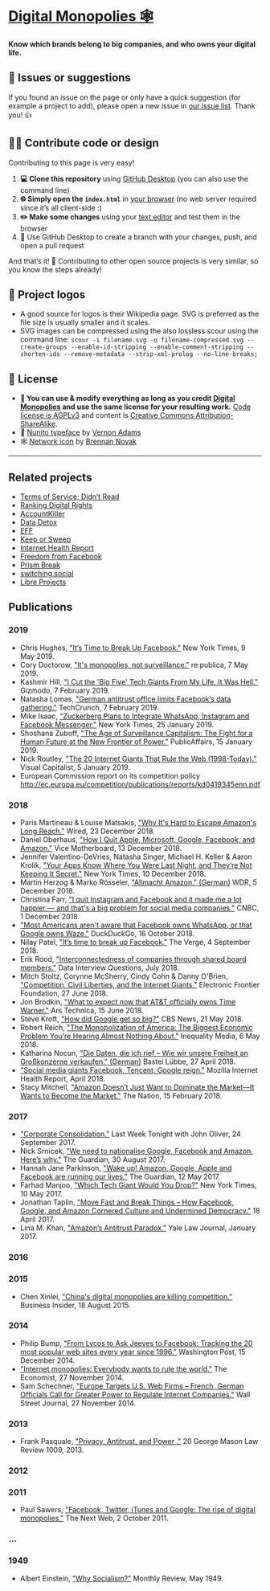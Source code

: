 # [Digital Monopolies 🕸](https://monopolies.net)

**Know which brands belong to big companies, and who owns your digital life.**


## 🐛 Issues or suggestions

If you found an issue on the page or only have a quick suggestion (for example a project to add), please open a new issue in [our issue list](https://github.com/monopolies/monopolies.net/issues). Thank you! 👍


## 👩‍💻 Contribute code or design

Contributing to this page is very easy!

1. **💻 Clone this repository** using [GitHub Desktop](https://desktop.github.com) (you can also use the command line)
2. **🌐 Simply open the `index.html`** in [your browser](https://www.mozilla.org/firefox/) (no web server required since it’s all client-side :)
3. **✏️ Make some changes** using your [text editor](https://atom.io) and test them in the browser
4. 🚀 Use GitHub Desktop to create a branch with your changes, push, and open a pull request

And that’s it! 🎉 Contributing to other open source projects is very similar, so you know the steps already!


## 📐 Project logos

- A good source for logos is their Wikipedia page. SVG is preferred as the file size is usually smaller and it scales.
- SVG images can be compressed using the also lossless scour using the command line: `scour -i filename.svg -o filename-compressed.svg --create-groups --enable-id-stripping --enable-comment-stripping --shorten-ids --remove-metadata --strip-xml-prolog --no-line-breaks;`


## 📜 License

- **🔀 You can use & modify everything as long as you credit [Digital Monopolies](https://monopolies.net) and use the same license for your resulting work.** [Code license is AGPLv3](https://www.gnu.org/licenses/agpl-3.0.en.html) and content is [Creative Commons Attribution-ShareAlike](https://creativecommons.org/licenses/by-sa/4.0/).
- 📄 [Nunito typeface](https://github.com/vernnobile/NunitoFont) by [Vernon Adams](http://sansoxygen.com)
- 🕸 [Network icon](https://thenounproject.com/term/network/21266/) by [Brennan Novak](https://brennannovak.com)


-------------------------------------------


## Related projects
- [Terms of Service; Didn’t Read](https://tosdr.org)
- [Ranking Digital Rights](https://rankingdigitalrights.org)
- [AccountKiller](https://www.accountkiller.com)
- [Data Detox](https://datadetox.myshadow.org)
- [EFF](https://www.eff.org)
- [Keep or Sweep](http://keeporsweep.net)
- [Internet Health Report](https://internethealthreport.org)
- [Freedom from Facebook](https://freedomfromfb.com)
- [Prism Break](https://prism-break.org)
- [switching.social](https://switching.social)
- [Libre Projects](https://libreprojects.net)



## Publications

### 2019
- Chris Hughes, ["It’s Time to Break Up Facebook."](https://www.nytimes.com/2019/05/09/opinion/sunday/chris-hughes-facebook-zuckerberg.html) New York Times, 9 May 2019.
- Cory Doctorow, ["It's monopolies, not surveillance."](https://19.re-publica.com/en/session/its-monopolies-not-surveillance) re:publica, 7 May 2019.
- Kashmir Hill, ["I Cut the 'Big Five' Tech Giants From My Life. It Was Hell."](https://gizmodo.com/i-cut-the-big-five-tech-giants-from-my-life-it-was-hel-1831304194) Gizmodo, 7 February 2019.
- Natasha Lomas, ["German antitrust office limits Facebook’s data gathering."](https://techcrunch.com/2019/02/07/german-antitrust-office-limits-facebooks-data-gathering/) TechCrunch, 7 February 2019.
- Mike Isaac, ["Zuckerberg Plans to Integrate WhatsApp, Instagram and Facebook Messenger."](https://www.nytimes.com/2019/01/25/technology/facebook-instagram-whatsapp-messenger.html) New York Times, 25 January 2019.
- Shoshana Zuboff, ["The Age of Surveillance Capitalism: The Fight for a Human Future at the New Frontier of Power."](https://www.shoshanazuboff.com/new/) PublicAffairs, 15 January 2019.
- Nick Routley, ["The 20 Internet Giants That Rule the Web (1998-Today)."](https://www.visualcapitalist.com/20-internet-giants-rule-web/) Visual Capitalist, 5 January 2019.
 - European Commission report on its competition policy http://ec.europa.eu/competition/publications/reports/kd0419345enn.pdf

### 2018
- Paris Martineau & Louise Matsakis, ["Why It's Hard to Escape Amazon's Long Reach."](https://www.wired.com/story/why-hard-escape-amazons-long-reach/) Wired, 23 December 2018.
- Daniel Oberhaus, ["How I Quit Apple, Microsoft, Google, Facebook, and Amazon."](https://motherboard.vice.com/en_us/article/ev3qw7/how-to-quit-apple-microsoft-google-facebook-amazon) Vice Motherboard, 13 December 2018.
- Jennifer Valentino-DeVries, Natasha Singer, Michael H. Keller & Aaron Krolik, ["Your Apps Know Where You Were Last Night, and They’re Not Keeping It Secret."](https://www.nytimes.com/interactive/2018/12/10/business/location-data-privacy-apps.html) New York Times, 10 December 2018.
- Martin Herzog & Marko Rösseler, ["Allmacht Amazon." (German)](https://www1.wdr.de/fernsehen/die-story/sendungen/allmacht-amazon-100.html) WDR, 5 December 2018.
- Christina Farr, ["I quit Instagram and Facebook and it made me a lot happier — and that's a big problem for social media companies."](https://www.cnbc.com/2018/12/01/social-media-detox-christina-farr-quits-instagram-facebook.html) CNBC, 1 December 2018.
- ["Most Americans aren't aware that Facebook owns WhatsApp, or that Google owns Waze."](https://spreadprivacy.com/facebook-whatsapp/) DuckDuckGo, 16 October 2018.
- Nilay Patel, ["It’s time to break up Facebook."](https://www.theverge.com/2018/9/4/17816572/tim-wu-facebook-regulation-interview-curse-of-bigness-antitrust) The Verge, 4 September 2018.
- Erik Rood, ["Interconnectedness of companies through shared board members."](https://www.interviewqs.com/blog/board_members) Data Interview Questions, July 2018.
- Mitch Stoltz, Corynne McSherry, Cindy Cohn & Danny O'Brien, ["Competition, Civil Liberties, and the Internet Giants."](https://www.eff.org/deeplinks/2018/06/competition-civil-liberties-and-internet-giants) Electronic Frontier Foundation, 27 June 2018.
- Jon Brodkin, ["What to expect now that AT&T officially owns Time Warner."](https://arstechnica.com/information-technology/2018/06/what-to-expect-now-that-att-officially-owns-time-warner/) Ars Technica, 15 June 2018.
- Steve Kroft, ["How did Google get so big?"](https://www.cbsnews.com/news/how-did-google-get-so-big/) CBS News, 21 May 2018.
- Robert Reich, ["The Monopolization of America: The Biggest Economic Problem You’re Hearing Almost Nothing About."](http://robertreich.org/post/173655842990) Inequality Media, 6 May 2018.
- Katharina Nocun, ["Die Daten, die ich rief – Wie wir unsere Freiheit an Großkonzerne verkaufen." (German)](https://www.luebbe.de/bastei-luebbe/buecher/politik-und-gesellschaft/die-daten-die-ich-rief/id_6549526) Bastei Lübbe, 27 April 2018.
- ["Social media giants Facebook, Tencent, Google reign."](https://internethealthreport.org/2018/social-media-giants-facebook-tencent-google-reign/) Mozilla Internet Health Report, April 2018.
- Stacy Mitchell, ["Amazon Doesn’t Just Want to Dominate the Market—It Wants to Become the Market."](https://www.thenation.com/article/amazon-doesnt-just-want-to-dominate-the-market-it-wants-to-become-the-market/) The Nation, 15 February 2018.

### 2017
- ["Corporate Consolidation."](https://www.youtube.com/watch?v=00wQYmvfhn4) Last Week Tonight with John Oliver, 24 September 2017.
- Nick Srnicek, ["We need to nationalise Google, Facebook and Amazon. Here’s why."](https://www.theguardian.com/commentisfree/2017/aug/30/nationalise-google-facebook-amazon-data-monopoly-platform-public-interest) The Guardian, 30 August 2017.
- Hannah Jane Parkinson, ["Wake up! Amazon, Google, Apple and Facebook are running our lives."](https://www.theguardian.com/commentisfree/2017/may/12/wake-up-amazon-google-apple-facebook-run-our-lives) The Guardian, 12 May 2017.
- Farhad Manjoo, ["Which Tech Giant Would You Drop?"](https://www.nytimes.com/interactive/2017/05/10/technology/Ranking-Apple-Amazon-Facebook-Microsoft-Google.html)
New York Times, 10 May 2017.
- Jonathan Taplin, ["Move Fast and Break Things – How Facebook, Google, and Amazon Cornered Culture and Undermined Democracy."](https://www.jontaplin.com/the-book) 18 April 2017.
- Lina M. Khan, ["Amazon’s Antitrust Paradox."](https://www.yalelawjournal.org/note/amazons-antitrust-paradox) Yale Law Journal, January 2017.

### 2016

### 2015
- Chen Xinlei, ["China's digital monopolies are killing competition."](https://www.businessinsider.com/chinas-digital-monopolies-are-killing-competition-2015-8) Business Insider, 18 August 2015.

### 2014
- Philip Bump, ["From Lycos to Ask Jeeves to Facebook: Tracking the 20 most popular web sites every year since 1996."](https://www.washingtonpost.com/news/the-intersect/wp/2014/12/15/from-lycos-to-ask-jeeves-to-facebook-tracking-the-20-most-popular-web-sites-every-year-since-1996/) Washington Post, 15 December 2014.
- ["Internet monopolies: Everybody wants to rule the world."](https://www.economist.com/briefing/2014/11/27/everybody-wants-to-rule-the-world) The Economist, 27 November 2014.
- Sam Schechner, ["Europe Targets U.S. Web Firms – French, German Officials Call for Greater Power to Regulate Internet Companies."](https://www.wsj.com/articles/french-german-officials-call-for-fresh-look-at-internet-giants-1417110508) Wall Street Journal, 27 November 2014.

### 2013
- Frank Pasquale, ["Privacy, Antitrust, and Power
."](https://digitalcommons.law.umaryland.edu/fac_pubs/1343/) 20 George Mason Law Review 1009, 2013.

### 2012

### 2011
- Paul Sawers, ["Facebook, Twitter, iTunes and Google: The rise of digital monopolies."](https://thenextweb.com/insider/2011/10/02/facebook-twitter-itunes-and-google-the-rise-of-digital-monopolies/) The Next Web, 2 October 2011.

### …

### 1949
- Albert Einstein, ["Why Socialism?"](https://monthlyreview.org/2009/05/01/why-socialism/) Monthly Review, May 1949.
